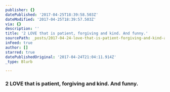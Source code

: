 ```yaml
---
publisher: {}
datePublished: '2017-04-25T18:39:58.503Z'
dateModified: '2017-04-25T18:39:57.503Z'
via: {}
description: ''
title: '2 LOVE that is patient, forgiving and kind. And funny.'
sourcePath: _posts/2017-04-24-love-that-is-patient-forgiving-and-kind-and-funny.md
inFeed: true
author: []
starred: true
datePublishedOriginal: '2017-04-24T21:04:11.914Z'
_type: Blurb

---
```

### **2 LOVE that is patient, forgiving and kind. And funny.**